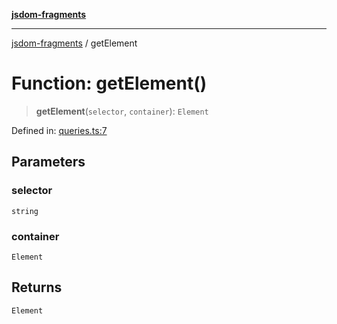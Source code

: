 [**jsdom-fragments**](../README.md)

***

[jsdom-fragments](../globals.md) / getElement

# Function: getElement()

> **getElement**(`selector`, `container`): `Element`

Defined in: [queries.ts:7](https://github.com/dima117/jsdom-fragments/blob/e591ffac62a73316db93c2daac4edca949af6c57/src/queries.ts#L7)

## Parameters

### selector

`string`

### container

`Element`

## Returns

`Element`
